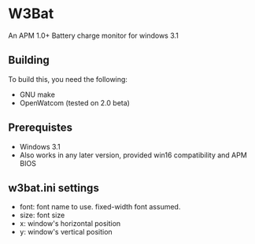 # W3Bat
An APM 1.0+ Battery charge monitor for windows 3.1

## Building
To build this, you need the following:
* GNU make
* OpenWatcom (tested on 2.0 beta)

## Prerequistes
* Windows 3.1
* Also works in any later version, provided win16 compatibility and APM BIOS

## w3bat.ini settings
* font: font name to use. fixed-width font assumed.
* size: font size
* x: window's horizontal position
* y: window's vertical position
